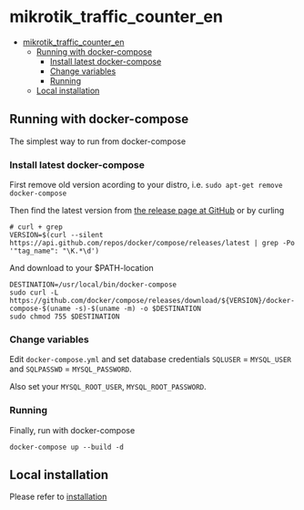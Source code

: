# mikrotik_traffic_counter_en

- [mikrotik_traffic_counter_en](#mikrotik_traffic_counter_en)
  - [Running with docker-compose](#running-with-docker-compose)
    - [Install latest docker-compose](#install-latest-docker-compose)
    - [Change variables](#change-variables)
    - [Running](#running)
  - [Local installation](#local-installation)


## Running with docker-compose
The simplest way to run from docker-compose

### Install latest docker-compose

First remove old version acording to your distro, i.e. `sudo apt-get remove docker-compose`

Then find the latest version from [the release page at GitHub](https://github.com/docker/compose/releases) or by curling
```
# curl + grep
VERSION=$(curl --silent https://api.github.com/repos/docker/compose/releases/latest | grep -Po '"tag_name": "\K.*\d')
```

And download to your $PATH-location 

```
DESTINATION=/usr/local/bin/docker-compose
sudo curl -L https://github.com/docker/compose/releases/download/${VERSION}/docker-compose-$(uname -s)-$(uname -m) -o $DESTINATION
sudo chmod 755 $DESTINATION
```

### Change variables 

Edit `docker-compose.yml` and set database credentials `SQLUSER` = `MYSQL_USER` and `SQLPASSWD` = `MYSQL_PASSWORD`. 

Also set your `MYSQL_ROOT_USER`, `MYSQL_ROOT_PASSWORD`.

### Running

Finally, run with docker-compose

```
docker-compose up --build -d
``` 

## Local installation

Please refer to [installation](https://github.com/h-haghpanah/mikrotik_traffic_counter_en/tree/main/installation)

